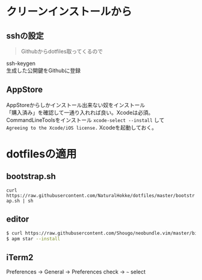 # クリーンインストールから
## sshの設定
> Githubからdotfiles取ってくるので

ssh-keygen  
生成した公開鍵をGithubに登録

## AppStore
AppStoreからしかインストール出来ない奴をインストール  
「購入済み」を確認して一通り入れれば良い。Xcodeは必須。  
CommandLineToolsをインストール `xcode-select --install` して  
`Agreeing to the Xcode/iOS license.` Xcodeを起動しておく。

# dotfilesの適用
## bootstrap.sh
`curl https://raw.githubusercontent.com/NaturalHokke/dotfiles/master/bootstrap.sh | sh`

## editor
```bash
$ curl https://raw.githubusercontent.com/Shougo/neobundle.vim/master/bin/install.sh | sh
$ apm star --install
```

## iTerm2
Preferences -> General -> Preferences check -> `~` select
